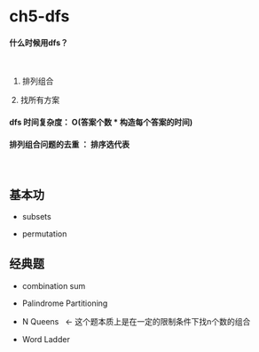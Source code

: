 # ch5-dfs

#### 什么时候用dfs？
  
  1. 排列组合
  
  2. 找所有方案


#### dfs 时间复杂度： O(答案个数 * 构造每个答案的时间) 


#### 排列组合问题的去重 ：  排序选代表
  
## 基本功

- subsets

- permutation 

## 经典题

 - combination sum

 - Palindrome Partitioning 
 
 - N Queens   <- 这个题本质上是在一定的限制条件下找n个数的组合
 
 - Word Ladder
